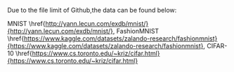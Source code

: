 Due to the file limit of Github,the data can be found below:

MNIST \href{http://yann.lecun.com/exdb/mnist/}{http://yann.lecun.com/exdb/mnist/}, 
FashionMNIST \href{https://www.kaggle.com/datasets/zalando-research/fashionmnist}{https://www.kaggle.com/datasets/zalando-research/fashionmnist}, 
CIFAR-10 \href{https://www.cs.toronto.edu/~kriz/cifar.html}{https://www.cs.toronto.edu/~kriz/cifar.html}
